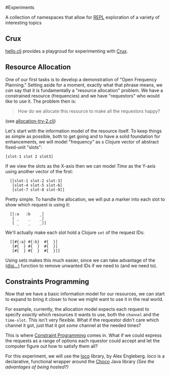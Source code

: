 #Experiments

A collection of namespaces that allow for [REPL](http://jr0cket.co.uk/2018/11/REPL-driven-development-with-Clojure.html) 
exploration of a variety of interesting topics



## Crux

[hello.clj](./src/hello.clj) provides a playgroud for experimenting with [Crux]().




## Resource Allocation

One of our first tasks is to develop a demonstration of "Open Frequency Planning." Setting aside for 
a moment, exactly what that phrase means, we _can_ say that it is fundamentally a 
"resource allocation" problem. We have a constrained resource (frequencies) and we have
"requestors" who would like to use it. The problem then is: 

>How do we allocate this resource to make all the requestors happy? 


(see [allocation-try-2.clj](./src/allocation_try_2.clj))

Let's start with the information model of the resource itself. To keep things as 
simple as possible, both to get going and to have a solid foundation for enhancements,
we will model "frequency" as s Clojure vector of abstract fixed-unit "slots": 

```[slot-1 slot 2 slot3]```

If we view the slots as the X-axis then we can model _Time_ as the Y-axis using 
another vector of the first:

```
  [[slot-1 slot-2 slot-3]
   [slot-4 slot-5 slot-6]
   [slot-7 slot-8 slot-9]]
```

Pretty simple. To handle the allocation, we will put a marker into each slot to 
show which request is using it:

```
  [[:a   :b    _]
   [ _    _    _]
   [ _    _    _]]
```

We'll actually make each slot hold a Clojure `set` of the request IDs:

```
  [[#{:a} #{:b}  #{  }]
   [#{  } #{  }  #{  }]
   [#{  } #{  }  #{  }]]
```

Using sets makes this much easier, since we can take advantage of the 
[(disj...)](https://clojuredocs.org/clojure.core/disj) function
to remove unwanted IDs if we need to (and we need to).


## Constraints Programming

Now that we have a basic information model for our resources, we can start
to expand to bring it closer to how we might want to use it in the real world.

For example, currently, the allocation model expects each request to specify _exactly_
which resources it wants to use, both the `channel` and the `time-slot`. This isn't very
flexible. What if the requestor didn't care which channel it got, just that it
got _some_ channel at the needed times?

This is where [Constraint Programming](https://en.m.wikipedia.org/wiki/Constraint_programming) 
comes in. What if we could express the requests as a range of options each rquestor could
accept and let the computer figure out how to satisfy them all?

For this experiment, we will use the [loco](https://github.com/aengelberg/loco) library, by 
Alex Engleberg. _loco_ is a declarative, functional wrapper around the 
[Choco](http://www.choco-solver.org) Java library _(See the advantages of being hosted?)_




